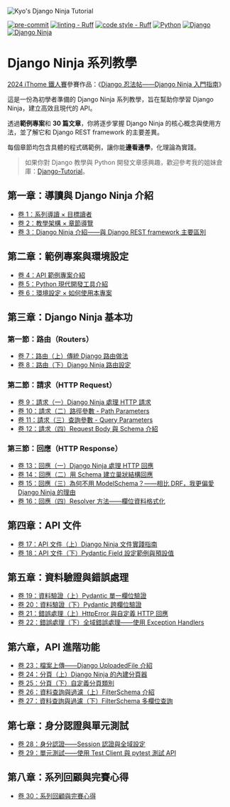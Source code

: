 ![Kyo's Django Ninja Tutorial](https://i.imgur.com/5WLyxcH.png)

[![pre-commit](https://img.shields.io/badge/pre--commit-enabled-blue?labelColor=444&logo=pre-commit)](https://github.com/pre-commit/pre-commit)
[![linting - Ruff](https://img.shields.io/endpoint?url=https://raw.githubusercontent.com/astral-sh/ruff/main/assets/badge/v2.json)](https://github.com/astral-sh/ruff)
[![code style - Ruff](https://img.shields.io/endpoint?url=https://raw.githubusercontent.com/astral-sh/ruff/main/assets/badge/format.json?labelColor=444)](https://github.com/astral-sh/ruff)
[![Python](https://img.shields.io/badge/python-3.12-blue?labelColor=444&logo=python&logoColor=DDD)](https://www.python.org/)
[![Django](https://img.shields.io/badge/django-4.2-forestgreen?labelColor=444&logo=django)](https://www.djangoproject.com/)
[![Django Ninja](https://img.shields.io/badge/django--ninja-1.3-forestgreen?labelColor=444&&logoColor=DDD)](https://django-ninja.dev/)

# Django Ninja 系列教學

[2024 iThome 鐵人賽](https://ithelp.ithome.com.tw/2024ironman/)參賽作品：《[Django 忍法帖——Django Ninja 入門指南](https://ithelp.ithome.com.tw/users/20167825/ironman/7451)》

這是一份為初學者準備的 Django Ninja 系列教學，旨在幫助你學習 Django Ninja，建立高效且現代的 API。

透過**範例專案**和 **30 篇文章**，你將逐步掌握 Django Ninja 的核心概念與使用方法，並了解它和 Django REST framework 的主要差異。

每個章節均包含具體的程式碼範例，讓你能**邊看邊學**，化理論為實踐。

> 如果你對 Django 教學與 Python 開發文章感興趣，歡迎參考我的姐妹倉庫：[Django-Tutorial](https://github.com/kyomind/Django-Tutorial)。

## 第一章：導讀與 Django Ninja 介紹

- [卷 1：系列導讀 × 目標讀者](https://blog.kyomind.tw/django-ninja-01/)
- [卷 2：教學架構 × 章節導覽](https://blog.kyomind.tw/django-ninja-02/)
- [卷 3：Django Ninja 介紹——與 Django REST framework 主要區別](https://blog.kyomind.tw/django-ninja-03/)

## 第二章：範例專案與環境設定

- [卷 4：API 範例專案介紹](https://blog.kyomind.tw/django-ninja-04/)
- [卷 5：Python 現代開發工具介紹](https://blog.kyomind.tw/django-ninja-05/)
- [卷 6：環境設定 × 如何使用本專案](https://blog.kyomind.tw/django-ninja-06/)

## 第三章：Django Ninja 基本功

### 第一節：路由（Routers）

- [卷 7：路由（上）傳統 Django 路由做法](https://blog.kyomind.tw/django-ninja-07/)
- [卷 8：路由（下）Django Ninja 路由設定](https://blog.kyomind.tw/django-ninja-08/)

### 第二節：請求（HTTP Request）

- [卷 9：請求（一）Django Ninja 處理 HTTP 請求](https://blog.kyomind.tw/django-ninja-09/)
- [卷 10：請求（二）路徑參數 - Path Parameters](https://blog.kyomind.tw/django-ninja-10/)
- [卷 11：請求（三）查詢參數 - Query Parameters](https://blog.kyomind.tw/django-ninja-11/)
- [卷 12：請求（四）Request Body 與 Schema 介紹](https://blog.kyomind.tw/django-ninja-12/)

### 第三節：回應（HTTP Response）

- [卷 13：回應（一）Django Ninja 處理 HTTP 回應](https://blog.kyomind.tw/django-ninja-13/)
- [卷 14：回應（二）用 Schema 建立巢狀結構回應](https://blog.kyomind.tw/django-ninja-14/)
- [卷 15：回應（三）為何不用 ModelSchema？——相比 DRF，我更偏愛 Django Ninja 的理由](https://blog.kyomind.tw/django-ninja-15/)
- [卷 16：回應（四）Resolver 方法——欄位資料格式化](https://blog.kyomind.tw/django-ninja-16/)

## 第四章：API 文件

- [卷 17：API 文件（上）Django Ninja 文件實踐指南](https://blog.kyomind.tw/django-ninja-17/)
- [卷 18：API 文件（下）Pydantic Field 設定範例與預設值](https://blog.kyomind.tw/django-ninja-18/)

## 第五章：資料驗證與錯誤處理

- [卷 19：資料驗證（上）Pydantic 單一欄位驗證](https://blog.kyomind.tw/django-ninja-19/)
- [卷 20：資料驗證（下）Pydantic 跨欄位驗證](https://blog.kyomind.tw/django-ninja-20/)
- [卷 21：錯誤處理（上）HttpError 與自定義 HTTP 回應](https://blog.kyomind.tw/django-ninja-21/)
- [卷 22：錯誤處理（下）全域錯誤處理——使用 Exception Handlers](https://blog.kyomind.tw/django-ninja-22/)

## 第六章，API 進階功能
- [卷 23：檔案上傳——Django UploadedFile 介紹](https://blog.kyomind.tw/django-ninja-23/)
- [卷 24：分頁（上）Django Ninja 的內建分頁器](https://blog.kyomind.tw/django-ninja-24/)
- [卷 25：分頁（下）自定義分頁類別](https://blog.kyomind.tw/django-ninja-25/)
- [卷 26：資料查詢與過濾（上）FilterSchema 介紹](https://blog.kyomind.tw/django-ninja-26/)
- [卷 27：資料查詢與過濾（下）FilterSchema 多欄位查詢](https://blog.kyomind.tw/django-ninja-27/)

## 第七章：身分認證與單元測試

- [卷 28：身分認證——Session 認證與全域設定](https://blog.kyomind.tw/django-ninja-28/)
- [卷 29：單元測試——使用 Test Client 與 pytest 測試 API](https://blog.kyomind.tw/django-ninja-29/)

## 第八章：系列回顧與完賽心得

- [卷 30：系列回顧與完賽心得](https://blog.kyomind.tw/django-ninja-30/)
